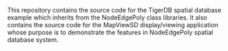 This repository contains the source code for the TigerDB spatial database example which inherits from the NodeEdgePoly class libraries.  It also contains the source code for the MapViewSD display/viewing application whose purpose is to demonstrate the features in NodeEdgePoly spatial database system.
